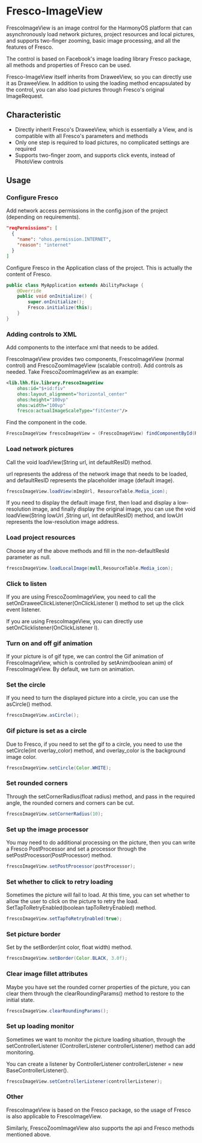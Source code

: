 # Fresco-ImageView

FrescoImageView is an image control for the HarmonyOS platform that can asynchronously load network pictures, project resources and local pictures, and supports two-finger zooming, basic image processing, and all the features of Fresco.

The control is based on Facebook's image loading library Fresco package, all methods and properties of Fresco can be used.

Fresco-ImageView itself inherits from DraweeView, so you can directly use it as DraweeView. In addition to using the loading method encapsulated by the control, you can also load pictures through Fresco's original ImageRequest.

## Characteristic
 * Directly inherit Fresco's DraweeView, which is essentially a View, and is compatible with all Fresco's parameters and methods
 * Only one step is required to load pictures, no complicated settings are required
 * Supports two-finger zoom, and supports click events, instead of PhotoView controls

## Usage

### Configure Fresco

Add network access permissions in the config.json of the project (depending on requirements).

```json
"reqPermissions": [
  {
    "name": "ohos.permission.INTERNET",
    "reason": "internet"
  }
]
```

Configure Fresco in the Application class of the project. This is actually the content of Fresco.

```java
public class MyApplication extends AbilityPackage {
    @Override
    public void onInitialize() {
        super.onInitialize();
        Fresco.initialize(this);
    }
}
```

### Adding controls to XML
Add components to the interface xml that needs to be added.

FrescoImageView provides two components, FrescoImageView (normal control) and FrescoZoomImageView (scalable control). Add controls as needed. Take FrescoZoomImageView as an example:

``` xml
<lib.lhh.fiv.library.FrescoImageView
    ohos:id="$+id:fiv"
    ohos:layout_alignment="horizontal_center"
    ohos:height="100vp"
    ohos:width="100vp"
    fresco:actualImageScaleType="fitCenter"/>
```

Find the component in the code.

```java
FrescoImageView frescoImageView = (FrescoImageView) findComponentById(ResourceTable.Id_fiv);
```

### Load network pictures

Call the void loadView(String url, int defaultResID) method.

url represents the address of the network image that needs to be loaded, and defaultResID represents the placeholder image (default image).

```java
frescoImageView.loadView(mImgUrl, ResourceTable.Media_icon);
```

If you need to display the default image first, then load and display a low-resolution image, and finally display the original image, you can use the void loadView(String lowUrl ,String url, int defaultResID) method, and lowUrl represents the low-resolution image address.

### Load project resources

Choose any of the above methods and fill in the non-defaultResId parameter as null.

```java
frescoImageView.loadLocalImage(null,ResourceTable.Media_icon);
```

### Click to listen

If you are using FrescoZoomImageView, you need to call the setOnDraweeClickListener(OnClickListener l) method to set up the click event listener.

If you are using FrescoImageView, you can directly use setOnClicklistener(OnClickListener l).

### Turn on and off gif animation

If your picture is of gif type, we can control the Gif animation of FrescoImageView, which is controlled by setAnim(boolean anim) of FrescoImageView. By default, we turn on animation.

### Set the circle

If you need to turn the displayed picture into a circle, you can use the asCircle() method.

```java
frescoImageView.asCircle();
```

### Gif picture is set as a circle

Due to Fresco, if you need to set the gif to a circle, you need to use the setCircle(int overlay_color) method, and overlay_color is the background image color.

```java
frescoImageView.setCircle(Color.WHITE);
```

### Set rounded corners

Through the setCornerRadius(float radius) method, and pass in the required angle, the rounded corners and corners can be cut.

```java
frescoImageView.setCornerRadius(10);
```

### Set up the image processor

You may need to do additional processing on the picture, then you can write a Fresco PostProcessor and set a processor through the setPostProcessor(PostProcessor) method.

```java
frescoImageView.setPostProcessor(postProcessor);
```

### Set whether to click to retry loading

Sometimes the picture will fail to load. At this time, you can set whether to allow the user to click on the picture to retry the load. SetTapToRetryEnabled(boolean tapToRetryEnabled) method.

```java
frescoImageView.setTapToRetryEnabled(true);
```

### Set picture border

Set by the setBorder(int color, float width) method.

```java
frescoImageView.setBorder(Color.BLACK, 3.0f);
```

### Clear image fillet attributes

Maybe you have set the rounded corner properties of the picture, you can clear them through the clearRoundingParams() method to restore to the initial state.

```java
frescoImageView.clearRoundingParams();
```

### Set up loading monitor

Sometimes we want to monitor the picture loading situation, through the setControllerListener (ControllerListener controllerListener) method can add monitoring.

You can create a listener by ControllerListener controllerListener = new BaseControllerListener().

```java
frescoImageView.setControllerListener(controllerListener);
```

### Other

FrescoImageView is based on the Fresco package, so the usage of Fresco is also applicable to FrescoImageView.

Similarly, FrescoZoomImageView also supports the api and Fresco methods mentioned above.
